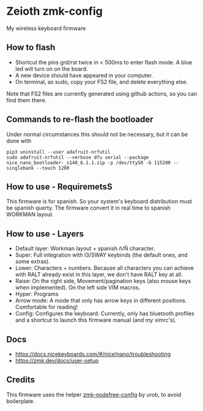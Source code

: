 # Zeioth zmk-config
My wireless keyboard firmware

## How to flash

* Shortcut the pins grd/rst twice in < 500ms to enter flash mode. A blue led will turn on on the board.
* A new device should have appeared in your computer.
* On terminal, as sudo, copy your FS2 file, and delete everything else.

Note that FS2 files are currently generated using github actions, so you can find them there.

## Commands to re-flash the bootloader
Under normal circumstances this should not be necessary, but it can be done with

    pip3 uninstall --user adafruit-nrfutil
    sudo adafruit-nrfutil --verbose dfu serial --package nice_nano_bootloader-_s140_6.1.1.zip -p /dev/ttyS0 -b 115200 --singlebank --touch 1200

## How to use - RequiremetsS
This firmware is for spanish. So your system's keyboard distribution must be
spanish querty. The firmware convert it in real time to spanish WORKMAN layout.

## How to use - Layers
* Default layer: Workman layout + spanish ñ/Ñ character.
* Super: Full integration with I3/SWAY keybinds (the default ones, and some extras).
* Lower: Characters + numbers. Because all characters you can achieve with RALT
         already exist in this layer, we don't have RALT key at all.
* Raise: On the right side, Movement/pagination keys (also mouse keys when
         implemented). On the left side VIM macros.
* Hyper: Programs
* Arrow mode: A mode that only has arrow keys in different positions. Comfortable for reading!
* Config: Configures the keyboard. Currently, only has bluetooth profiles and a
          shortcut to launch this firmware manual (and my vimrc's).

## Docs

* https://docs.nicekeyboards.com/#/nice!nano/troubleshooting
* https://zmk.dev/docs/user-setup

## Credits
This firmware uses the helper [zmk-nodefree-config](https://github.com/urob/zmk-nodefree-config) by urob, to avoid boilerplate.

